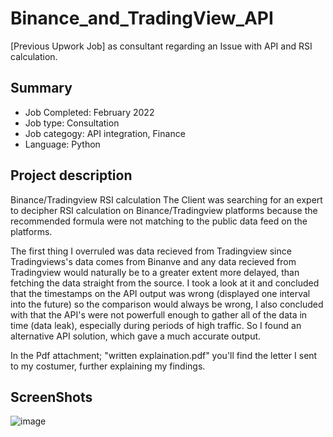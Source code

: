 # Binance_and_TradingView_API
[Previous Upwork Job] as consultant regarding an Issue with API and RSI calculation. 


## Summary
- Job Completed:  February 2022
- Job type:				Consultation 
- Job categogy:		API integration, Finance
- Language:				Python

## Project description
Binance/Tradingview RSI calculation
The Client was searching for an expert to decipher RSI calculation on Binance/Tradingview platforms because the recommended formula were not matching to the public data feed on the platforms.

The first thing I overruled was data recieved from Tradingview since Tradingviews's data comes from Binanve and any data recieved from Tradingview would naturally be to a greater extent more delayed, than fetching the data straight from the source. 
I took a look at it and concluded that the timestamps on the API output was wrong (displayed one interval into the future) so the comparison would always be wrong, I also concluded with that the API's were not powerfull enough to gather all of the data in time (data leak), especially during periods of high traffic.
So I found an alternative API solution, which gave a much accurate output.

In the Pdf attachment; "written explaination.pdf" you'll find the letter I sent to my costumer, further explaining my findings. 


## ScreenShots
![image](https://user-images.githubusercontent.com/97392841/174435658-2b6bc390-cbdc-4767-a6b0-2f33568c9e03.png)

